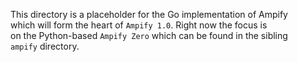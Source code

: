 This directory is a placeholder for the Go implementation of Ampify  
which will form the heart of `Ampify 1.0`. Right now the focus is  
on the Python-based `Ampify Zero` which can be found in the sibling  
`ampify` directory.
